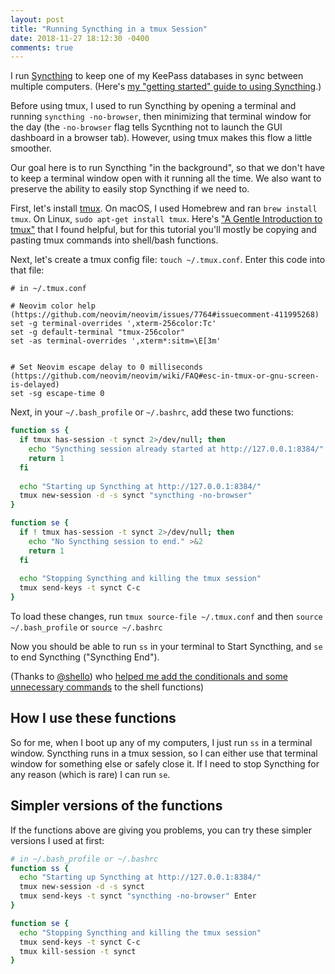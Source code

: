 ```yaml
---
layout: post
title: "Running Syncthing in a tmux Session"
date: 2018-11-27 18:12:30 -0400
comments: true
---
```


I run [Syncthing](https://syncthing.net/) to keep one of my KeePass databases in sync between multiple computers. (Here's [my "getting started" guide to using Syncthing](https://sts10.github.io/2017/05/24/getting-started-with-syncthing.html).)

Before using tmux, I used to run Syncthing by opening a terminal and running `syncthing -no-browser`, then minimizing that terminal window for the day (the `-no-browser` flag tells Sycnthing not to launch the GUI dashboard in a browser tab). However, using tmux makes this flow a little smoother. 

Our goal here is to run Syncthing "in the background", so that we don't have to keep a terminal window open with it running all the time. We also want to preserve the ability to easily stop Syncthing if we need to.

First, let's install [tmux](https://github.com/tmux/tmux). On macOS, I used Homebrew and ran `brew install tmux`. On Linux, `sudo apt-get install tmux`. Here's ["A Gentle Introduction to tmux"](https://hackernoon.com/a-gentle-introduction-to-tmux-8d784c404340) that I found helpful, but for this tutorial you'll mostly be copying and pasting tmux commands into shell/bash functions.

Next, let's create a tmux config file: `touch ~/.tmux.conf`. Enter this code into that file:

```
# in ~/.tmux.conf

# Neovim color help (https://github.com/neovim/neovim/issues/7764#issuecomment-411995268)
set -g terminal-overrides ',xterm-256color:Tc'
set -g default-terminal "tmux-256color"
set -as terminal-overrides ',xterm*:sitm=\E[3m'


# Set Neovim escape delay to 0 milliseconds (https://github.com/neovim/neovim/wiki/FAQ#esc-in-tmux-or-gnu-screen-is-delayed) 
set -sg escape-time 0
```

Next, in your `~/.bash_profile` or `~/.bashrc`, add these two functions:

```bash
function ss {
  if tmux has-session -t synct 2>/dev/null; then
    echo "Syncthing session already started at http://127.0.0.1:8384/" >&2
    return 1
  fi
  
  echo "Starting up Syncthing at http://127.0.0.1:8384/"
  tmux new-session -d -s synct "syncthing -no-browser"
}

function se {
  if ! tmux has-session -t synct 2>/dev/null; then
    echo "No Syncthing session to end." >&2
    return 1
  fi
  
  echo "Stopping Syncthing and killing the tmux session"
  tmux send-keys -t synct C-c
}
```

To load these changes, run `tmux source-file ~/.tmux.conf` and then `source ~/.bash_profile` or `source ~/.bashrc`

Now you should be able to run `ss` in your terminal to Start Syncthing, and `se` to end Syncthing ("Syncthing End"). 

(Thanks to [@shello](https://octodon.social/@shello/101146148206158754)) who [helped me add the conditionals and some unnecessary commands](https://gist.github.com/shello/dea96c183f9e8e7fe181ef12335b44cf) to the shell functions)

## How I use these functions

So for me, when I boot up any of my computers, I just run `ss` in a terminal window. Syncthing runs in a tmux session, so I can either use that terminal window for something else or safely close it. If I need to stop Syncthing for any reason (which is rare) I can run `se`.

## Simpler versions of the functions

If the functions above are giving you problems, you can try these simpler versions I used at first:

```bash
# in ~/.bash_profile or ~/.bashrc
function ss {
  echo "Starting up Syncthing at http://127.0.0.1:8384/"
  tmux new-session -d -s synct
  tmux send-keys -t synct "syncthing -no-browser" Enter
}

function se {
  echo "Stopping Syncthing and killing the tmux session"
  tmux send-keys -t synct C-c
  tmux kill-session -t synct
}
```
